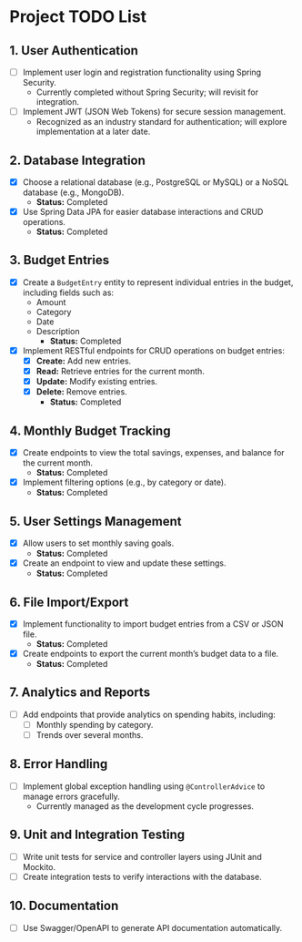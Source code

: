 # Project TODO List

## 1. User Authentication
- [ ] Implement user login and registration functionality using Spring Security.
  - Currently completed without Spring Security; will revisit for integration.
- [ ] Implement JWT (JSON Web Tokens) for secure session management.
  - Recognized as an industry standard for authentication; will explore implementation at a later date.

## 2. Database Integration
- [x] Choose a relational database (e.g., PostgreSQL or MySQL) or a NoSQL database (e.g., MongoDB).
  - **Status:** Completed
- [x] Use Spring Data JPA for easier database interactions and CRUD operations.
  - **Status:** Completed

## 3. Budget Entries
- [x] Create a `BudgetEntry` entity to represent individual entries in the budget, including fields such as:
  - Amount
  - Category
  - Date
  - Description
  	- **Status:** Completed
- [x] Implement RESTful endpoints for CRUD operations on budget entries:
  - [x] **Create:** Add new entries.
  - [x] **Read:** Retrieve entries for the current month.
  - [x] **Update:** Modify existing entries.
  - [x] **Delete:** Remove entries.
  	- **Status:** Completed

## 4. Monthly Budget Tracking
- [x] Create endpoints to view the total savings, expenses, and balance for the current month.
	- **Status:** Completed
- [x] Implement filtering options (e.g., by category or date).
	- **Status:** Completed

## 5. User Settings Management
- [x] Allow users to set monthly saving goals.
    - **Status:** Completed
- [x] Create an endpoint to view and update these settings.
    - **Status:** Completed

## 6. File Import/Export
- [x] Implement functionality to import budget entries from a CSV or JSON file.
	- **Status:** Completed
- [x] Create endpoints to export the current month’s budget data to a file.
	- **Status:** Completed

## 7. Analytics and Reports
- [ ] Add endpoints that provide analytics on spending habits, including:
  - [ ] Monthly spending by category.
  - [ ] Trends over several months.

## 8. Error Handling
- [ ] Implement global exception handling using `@ControllerAdvice` to manage errors gracefully.
  - Currently managed as the development cycle progresses.

## 9. Unit and Integration Testing
- [ ] Write unit tests for service and controller layers using JUnit and Mockito.
- [ ] Create integration tests to verify interactions with the database.

## 10. Documentation
- [ ] Use Swagger/OpenAPI to generate API documentation automatically.